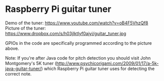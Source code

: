 # Raspberry Pi guitar tuner

Demo of the tuner: https://www.youtube.com/watch?v=oB4F5VhzQf8
Picture of the tuner: https://www.dropbox.com/s/h03jlktlyf0ajyi/guitar_tuner.jpg

GPIOs in the code are specifically programmed according to the picture above.

Note: If you're after Java code for pitch detection you should visit John Montgomery's 5K tuner (http://www.psychicorigami.com/2009/01/17/a-5k-java-guitar-tuner/) which Raspberry Pi guitar tuner uses for detecting the correct note.  
